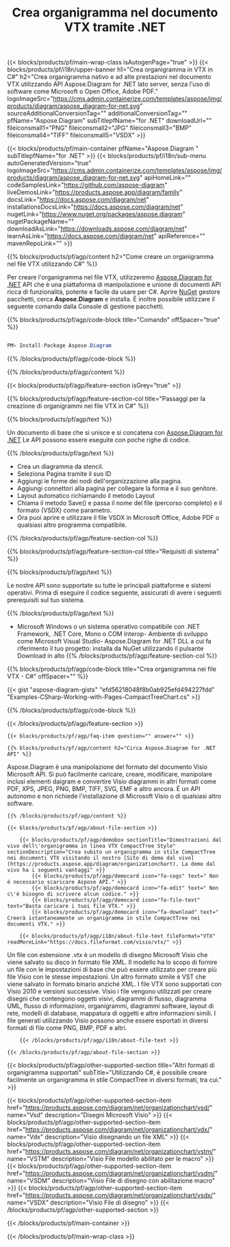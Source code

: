 ﻿---
title: Crea organigramma nel documento VTX tramite .NET 
weight: 3050
url: /it/net/organizationchart/vtx/ 
description: C# codice sorgente per creare organigramma nel file vtx su .NET Framework, .NET Core, Mono Platforms.
---
{{< blocks/products/pf/main-wrap-class isAutogenPage="true" >}}
{{< blocks/products/pf/i18n/upper-banner h1="Crea organigramma in VTX in C#" h2="Crea organigramma nativo e ad alte prestazioni nel documento VTX utilizzando API Aspose.Diagram for .NET lato server, senza l\'uso di software come Microsoft o Open Office, Adobe PDF." logoImageSrc="https://cms.admin.containerize.com/templates/aspose/img/products/diagram/aspose_diagram-for-net.svg" sourceAdditionalConversionTag="" additionalConversionTag="" pfName="Aspose.Diagram" subTitlepfName="for .NET" downloadUrl="" fileiconsmall1="PNG" fileiconsmall2="JPG" fileiconsmall3="BMP" fileiconsmall4="TIFF" fileiconsmall5="VSDX" >}}

{{< blocks/products/pf/main-container pfName="Aspose.Diagram " subTitlepfName="for .NET" >}}
{{< blocks/products/pf/i18n/sub-menu autoGeneratedVersion="true" logoImageSrc="https://cms.admin.containerize.com/templates/aspose/img/products/diagram/aspose_diagram-for-net.svg" apiHomeLink="" codeSamplesLink="https://github.com/aspose-diagram" liveDemosLink="https://products.aspose.app/diagram/family" docsLink="https://docs.aspose.com/diagram/net" installationsDocsLink="https://docs.aspose.com/diagram/net" nugetLink="https://www.nuget.org/packages/aspose.diagram" nugetPackageName="" downloadAsLink="https://downloads.aspose.com/diagram/net" learnAsLink="https://docs.aspose.com/diagram/net" apiReference="" mavenRepoLink="" >}}

{{% blocks/products/pf/agp/content h2="Come creare un organigramma nel file VTX utilizzando C#" %}}

 Per creare l'organigramma nel file VTX, utilizzeremo
 [Aspose.Diagram for .NET](https://products.aspose.com/diagram/net) 
 API che è una piattaforma di manipolazione e unione di documenti API ricca di funzionalità, potente e facile da usare per C#. Aprire
 [NuGet](https://www.nuget.org/packages/aspose.diagram) 
 gestore pacchetti, cerca
 **Aspose.Diagram** 
 e installa. È inoltre possibile utilizzare il seguente comando dalla Console di gestione pacchetti.

{{% blocks/products/pf/agp/code-block title="Comando" offSpacer="true" %}}

```cs

PM> Install-Package Aspose.Diagram


```

{{% /blocks/products/pf/agp/code-block %}}

{{% /blocks/products/pf/agp/content %}}

{{< blocks/products/pf/agp/feature-section isGrey="true" >}}

{{% blocks/products/pf/agp/feature-section-col title="Passaggi per la creazione di organigrammi nei file VTX in C#" %}}

{{% blocks/products/pf/agp/text %}}

 Un documento di base che si unisce e si concatena con
 [Aspose.Diagram for .NET](https://products.aspose.com/diagram/net) 
 Le API possono essere eseguite con poche righe di codice.

{{% /blocks/products/pf/agp/text %}}

+ Crea un diagramma da stencil.
+ Seleziona Pagina tramite il suo ID
+ Aggiungi le forme dei nodi dell'organizzazione alla pagina.
+ Aggiungi connettori alla pagina per collegare la forma e il suo genitore.
+ Layout automatico richiamando il metodo Layout
+ Chiama il metodo Save() e passa il nome del file (percorso completo) e il formato (VSDX) come parametro.
+ Ora puoi aprire e utilizzare il file VSDX in Microsoft Office, Adobe PDF o qualsiasi altro programma compatibile.

{{% /blocks/products/pf/agp/feature-section-col %}}

{{% blocks/products/pf/agp/feature-section-col title="Requisiti di sistema" %}}

{{% blocks/products/pf/agp/text %}}

 Le nostre API sono supportate su tutte le principali piattaforme e sistemi operativi. Prima di eseguire il codice seguente, assicurati di avere i seguenti prerequisiti sul tuo sistema.

{{% /blocks/products/pf/agp/text %}}

- Microsoft Windows o un sistema operativo compatibile con .NET Framework, .NET Core, Mono o COM Interop- Ambiente di sviluppo come Microsoft Visual Studio- Aspose.Diagram for .NET DLL a cui fa riferimento il tuo progetto: installa da NuGet utilizzando il pulsante Download in alto
{{% /blocks/products/pf/agp/feature-section-col %}}

{{% blocks/products/pf/agp/code-block title="Crea organigramma nei file VTX - C#" offSpacer="" %}}

{{< gist "aspose-diagram-gists" "efd56218048f8b0ab925efd494227fdd" "Examples-CSharp-Working-with-Pages-CompactTreeChart.cs" >}}


{{% /blocks/products/pf/agp/code-block %}}

{{< /blocks/products/pf/agp/feature-section >}}

    {{< blocks/products/pf/agp/faq-item question="" answer="" >}}


<!-- aboutfile Starts -->

    {{% blocks/products/pf/agp/content h2="Circa Aspose.Diagram for .NET API" %}}

 Aspose.Diagram è una manipolazione del formato del documento Visio Microsoft API. Si può facilmente caricare, creare, modificare, manipolare inclusi elementi daigram e convertire Visio diagrammi in altri formati come PDF, XPS, JPEG, PNG, BMP, TIFF, SVG, EMF e altro ancora. È un API autonomo e non richiede l'installazione di Microsoft Visio o di qualsiasi altro software.  



    {{% /blocks/products/pf/agp/content %}}
    
    {{< blocks/products/pf/agp/about-file-section >}}
    
        {{< blocks/products/pf/agp/demobox sectionTitle="Dimostrazioni dal vivo dell\'organigramma in linea VTX CompactTree Style" sectionDescription="Crea subito un organigramma in stile CompactTree nei documenti VTX visitando il nostro [Sito di demo dal vivo](https://products.aspose.app/diagram/organizationchart). La demo dal vivo ha i seguenti vantaggi" >}}
            {{< blocks/products/pf/agp/democard icon="fa-cogs" text=" Non è necessario scaricare Aspose API." >}}
            {{< blocks/products/pf/agp/democard icon="fa-edit" text=" Non c\'è bisogno di scrivere alcun codice." >}}
            {{< blocks/products/pf/agp/democard icon="fa-file-text" text="Basta caricare i tuoi file VTX." >}}
            {{< blocks/products/pf/agp/democard icon="fa-download" text=" Creerà istantaneamente un organigramma in stile CompactTree nei documenti VTX." >}}
    
        {{< blocks/products/pf/agp/i18n/about-file-text fileFormat="VTX" readMoreLink="https://docs.fileformat.com/visio/vtx/" >}}
Un file con estensione .vtx è un modello di disegno Microsoft Visio che viene salvato su disco in formato file XML. Il modello ha lo scopo di fornire un file con le impostazioni di base che può essere utilizzato per creare più file Visio con le stesse impostazioni. Un altro formato simile è VST che viene salvato in formato binario anziché XML. I file VTX sono supportati con Visio 2010 e versioni successive. Visio i file vengono utilizzati per creare disegni che contengono oggetti visivi, diagrammi di flusso, diagramma UML, flusso di informazioni, organigrammi, diagrammi software, layout di rete, modelli di database, mappatura di oggetti e altre informazioni simili. I file generati utilizzando Visio possono anche essere esportati in diversi formati di file come PNG, BMP, PDF e altri. 

        {{< /blocks/products/pf/agp/i18n/about-file-text >}}
    
    {{< /blocks/products/pf/agp/about-file-section >}}

<!-- aboutfile Ends -->

{{< blocks/products/pf/agp/other-supported-section title="Altri formati di organigramma supportati" subTitle="Utilizzando C#, è possibile creare facilmente un organigramma in stile CompactTree in diversi formati, tra cui." >}}

{{< blocks/products/pf/agp/other-supported-section-item href="https://products.aspose.com/diagram/net/organizationchart/vsd/" name="Vsd" description="Disegni Microsoft Visio" >}}
{{< blocks/products/pf/agp/other-supported-section-item href="https://products.aspose.com/diagram/net/organizationchart/vdx/" name="Vdx" description="Visio disegnando un file XML" >}}
{{< blocks/products/pf/agp/other-supported-section-item href="https://products.aspose.com/diagram/net/organizationchart/vstm/" name="VSTM" description="Visio File modello abilitato per le macro" >}}
{{< blocks/products/pf/agp/other-supported-section-item href="https://products.aspose.com/diagram/net/organizationchart/vsdm/" name="VSDM" description="Visio File di disegno con abilitazione macro" >}}
{{< blocks/products/pf/agp/other-supported-section-item href="https://products.aspose.com/diagram/net/organizationchart/vsdx/" name="VSDX" description="Visio File di disegno" >}}
{{< /blocks/products/pf/agp/other-supported-section >}}

{{< /blocks/products/pf/main-container >}}
    
{{< /blocks/products/pf/main-wrap-class >}}